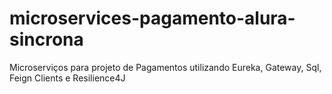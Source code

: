 # microservices-pagamento-alura-sincrona
Microserviços para projeto de Pagamentos utilizando Eureka, Gateway, Sql, Feign Clients e Resilience4J
